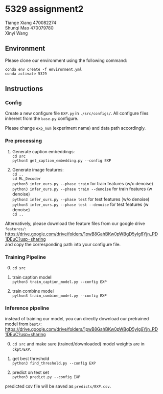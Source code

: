 # 5329 assignment2
Tiange Xiang 470082274  
Shunqi Mao 470079780  
Xinyi Wang  

## Environment
Please clone our environment using the following command:

```
conda env create -f environment.yml
conda activate 5329
```

## Instructions
### Config
Create a new configure file ```EXP.py``` in ```./src/configs/```. All configure files inherent from the ```base.py``` configure.

Please change ```exp_num``` (experiment name) and data path accordingly.

### Pre processing
1. Generate caption embeddings:  
```cd src```  
```python3 get_caption_embedding.py --config EXP```

2. Generate image features:  
```cd ..```  
```cd ML_Decoder```  
```python3 infer_ours.py --phase train``` for train features (w/o denoise)  
```python3 infer_ours.py --phase train --denoise``` for train features (w denoise)  
```python3 infer_ours.py --phase test``` for test features (w/o denoise)  
```python3 infer_ours.py --phase test --denoise``` for test features (w denoise)  
```cd ..```

Alternatively, please download the feature files from our google drive ```features/```:  
https://drive.google.com/drive/folders/1pwB8GahBKw0pWBgD5yIg6Yjn_PD1DEuC?usp=sharing  
and copy the corresponding path into your configure file.


### Training Pipeline
0. ```cd src```

1. train caption model   
```python3 train_caption_model.py --config EXP```

2. train combine model   
```python3 train_combine_model.py --config EXP```

### Inference pipeline
instead of training our model, you can directly download our pretrained model from ```best/```:  
https://drive.google.com/drive/folders/1pwB8GahBKw0pWBgD5yIg6Yjn_PD1DEuC?usp=sharing

0. ```cd src``` and make sure (trained/downloaded) model weights are in ```ckpt/EXP```.

1. get best threshold  
```python3 find_threshold.py --config EXP```

3. predict on test set  
```python3 predict.py --config EXP```

predicted csv file will be saved as ```predicts/EXP.csv```.
